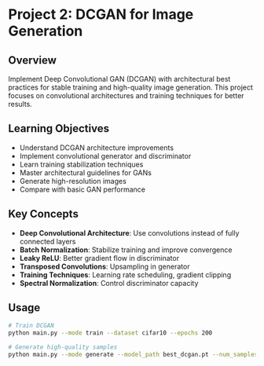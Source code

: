 # Project 2: DCGAN for Image Generation

## Overview
Implement Deep Convolutional GAN (DCGAN) with architectural best practices for stable training and high-quality image generation. This project focuses on convolutional architectures and training techniques for better results.

## Learning Objectives
- Understand DCGAN architecture improvements
- Implement convolutional generator and discriminator
- Learn training stabilization techniques
- Master architectural guidelines for GANs
- Generate high-resolution images
- Compare with basic GAN performance

## Key Concepts
- **Deep Convolutional Architecture**: Use convolutions instead of fully connected layers
- **Batch Normalization**: Stabilize training and improve convergence
- **Leaky ReLU**: Better gradient flow in discriminator
- **Transposed Convolutions**: Upsampling in generator
- **Training Techniques**: Learning rate scheduling, gradient clipping
- **Spectral Normalization**: Control discriminator capacity

## Usage
```bash
# Train DCGAN
python main.py --mode train --dataset cifar10 --epochs 200

# Generate high-quality samples
python main.py --mode generate --model_path best_dcgan.pt --num_samples 100
```
